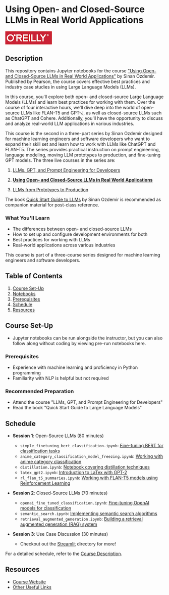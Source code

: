 # Using Open- and Closed-Source LLMs in Real World Applications

![O'Reilly](images/oreilly.png)

## Description

This repository contains Jupyter notebooks for the course ["Using Open- and Closed-Source LLMs in Real World Applications"](https://learning.oreilly.com/live-events/using-open-and-closed-source-llms-in-real-world-applications/0636920094342/) by Sinan Ozdemir. Published by Pearson, the course covers effective best practices and industry case studies in using Large Language Models (LLMs).

In this course, you'll explore both open- and closed-source Large Language Models (LLMs) and learn best practices for working with them. Over the course of four interactive hours, we'll dive deep into the world of open-source LLMs like FLAN-T5 and GPT-J, as well as closed-source LLMs such as ChatGPT and Cohere. Additionally, you'll have the opportunity to discuss and analyze real-world LLM applications in various industries.

This course is the second in a three-part series by Sinan Ozdemir designed for machine learning engineers and software developers who want to expand their skill set and learn how to work with LLMs like ChatGPT and FLAN-T5. The series provides practical instruction on prompt engineering, language modeling, moving LLM prototypes to production, and fine-tuning GPT models. The three live courses in the series are:

1. [LLMs, GPT, and Prompt Engineering for Developers](https://learning.oreilly.com/live-events/llms-gpt-and-prompt-engineering-for-developers/0636920094338/0636920094337/#liveEventSchedule)

2. **[Using Open- and Closed-Source LLMs in Real World Applications](https://learning.oreilly.com/live-events/using-open-and-closed-source-llms-in-real-world-applications/0636920094342/)**

3. [LLMs from Prototypes to Production](https://learning.oreilly.com/live-events/llms-from-prototypes-to-production/0636920095639/)

The book [Quick Start Guide to LLMs](https://learning.oreilly.com/library/view/quick-start-guide/9780138199425) by Sinan Ozdemir is recommended as companion material for post-class reference.

### What You'll Learn

- The differences between open- and closed-source LLMs
- How to set up and configure development environments for both
- Best practices for working with LLMs
- Real-world applications across various industries

This course is part of a three-course series designed for machine learning engineers and software developers.

## Table of Contents

1. [Course Set-Up](#course-set-up)
2. [Notebooks](#notebooks)
3. [Prerequisites](#prerequisites)
4. [Schedule](#schedule)
5. [Resources](#resources)

## Course Set-Up

- Jupyter notebooks can be run alongside the instructor, but you can also follow along without coding by viewing pre-run notebooks here.

### Prerequisites

- Experience with machine learning and proficiency in Python programming
- Familiarity with NLP is helpful but not required

### Recommended Preparation

- Attend the course "LLMs, GPT, and Prompt Engineering for Developers"
- Read the book "Quick Start Guide to Large Language Models"


## Schedule

- **Session 1**: Open-Source LLMs (80 minutes)
	- `simple_finetuning_bert_classification.ipynb`: [Fine-tuning BERT for classification tasks](notebooks/simple_finetuning_bert_classification.ipynb)
	- `anime_category_classification_model_freezing.ipynb`: [Working with anime category classification](notebooks/anime_category_classification_model_freezing.ipynb)
	- `distillation.ipynb`: [Notebook covering distillation techniques](notebooks/distillation.ipynb)
	- `latex_gpt2.ipynb`: [Introduction to LaTex with GPT-2](notebooks/latex_gpt2.ipynb)
	- `rl_flan_t5_summaries.ipynb`: [Working with FLAN-T5 models using Reinforcement Learning](notebooks/rl_flan_t5_summaries.ipynb)

- **Session 2**: Closed-Source LLMs (70 minutes)
	- `openai_fine_tuned_classification.ipynb`: [Fine-tuning OpenAI models for classification](notebooks/openai_fine_tuned_classification.ipynb)
	- `semantic_search.ipynb`: [Implementing semantic search algorithms](notebooks/semantic_search.ipynb)
	- `retrieval_augmented_generation.ipynb`: [Building a retrieval augmented generation (RAG) system](notebooks/retrieval_augmented_generation.ipynb)
- **Session 3**: Use Case Discussion (30 minutes)
	- Checkout out the [Streamlit](streamlit/) directory for more!

For a detailed schedule, refer to the [Course Description](#description).

## Resources

- [Course Website](https://learning.oreilly.com/live-events/using-open-and-closed-source-llms-in-real-world-applications/0636920094342/)
- [Other Useful Links](https://learning.oreilly.com/playlists/2953f6c7-0e13-49ac-88e2-b951e11388de/)
